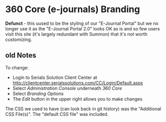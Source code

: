 # 360 Core (e-journals) Branding

**Defunct** - this uused to be the styling of our "E-Journal Portal" but we no longer use it as the "E-Journal Portal 2.0" looks OK as is and so few users visit this site (it's largely redundant with Summon) that it's not worth customizing.

## old Notes

To change:

- Login to Serials Solution Client Center at http://clientcenter.serialssolutions.com/CC/Login/Default.aspx
- Select _Administration Console_ underneath _360 Core_
- Select _Branding Options_
- The _Edit_ button in the upper right allows you to make changes

The CSS we used to have (can look back in git history) was the "Additional CSS File(s)". The "default CSS file" was included.
